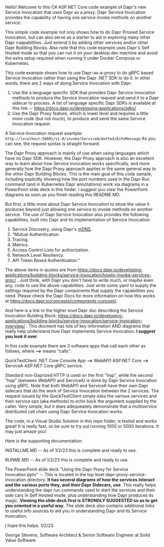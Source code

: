 Hello!  Welcome to this C# ASP.NET Core code example of Dapr's new Service Invocation that uses Dapr as a proxy.  Dapr Service Invocation provides the capability of having one service invoke methods on another service.  

This simple code example not only shows how to do Dapr Proxied Service Invocation, but can also serve as a starter to aid in exploring many other Dapr caapabilities.  Just extend it by adding other services and/or other Dapr Building Blocks.  Also note that this code example uses Dapr's Self Hosted mode so that you can run it on your desktop dev machine and avoid the extra setup required when running it under Docker Compose or Kubernetes.

This code example shows how to use Dapr-as-a-proxy to do gRPC based Service Invocation rather than using the Dapr .NET SDK to do it. In other words, there are 2 ways of doing Service Invocation with Dapr:
1. Use the a language specific SDK that provides Dapr Service Invocation methods to produce the Service Invocation request and send it to a Dapr sidecar to process. A list of language specific Dapr SDKs is available at this link -- https://docs.dapr.io/developing-applications/sdks/
2. Use the Dapr Proxy feature, which is lower level and requires a little more code (but not much), to produce and send the same Service Invocation request.

A Service Invocation request example: `http://localhost:50001/v1.0/invoke/ServiceA/method/EchoMessage`  As you can see, the request syntax is straight forward.

The Dapr Proxy approach is mainly of use when using languages which have no Dapr SDK.  However, the Dapr Proxy approach is also an excellent way to learn about how Service Invocation works specifically, and more generally how the Dapr Proxy approach applies in the same general way to the other Dapr Building Blocks.  This is the main goal of this code sample, including explicitly showing how the port numbers used in the Dapr Run command (and in Kubernetes Dapr annotations) work via diagrams in a PowerPoint slide deck in this folder.  I suggest you view the PowerPoint diagrams as soon as you finish reading this README.MD.

But first, a little more about Dapr Service Invocation to show the value it produces beyond just allowing one service to invoke methods on another service.  The use of Dapr Service Invocation also provides the following capabilities, built into Dapr and its implementation of Service Invocation:
1. Service Discovery, using Dapr's [mDNS](https://docs.dapr.io/reference/components-reference/supported-name-resolution/nr-mdns/).
2. "Mutual Authentication.
3. Tracing.
4. Metrics.
5. Access Control Lists for authorization.
6. Network Level Resiliency.
7. API Token Based Authentication."

The above items in quotes are from https://docs.dapr.io/developing-applications/building-blocks/service-invocation/howto-invoke-services-grpc/ .  Just think, with Dapr you don't have to write much, or maybe even any, code to use the above capabilities.  Just write some yaml to supply the settings required by the Dapr components that supply the capabilities you need.  Please check the Dapr Docs for more information on how this works at https://docs.dapr.io/concepts/components-concept/.

And here is a link to the higher level Dapr doc describing the Service Invocation Building Block: https://docs.dapr.io/developing-applications/building-blocks/service-invocation/service-invocation-overview/ . This docment has lots of key information AND diagrams that really help understand how Dapr implements Service Invocation.  **I suggest you look it over**.

In this code example there are 3 software apps that call each other as follows, where **-->** means "calls":   

  QuickTestClient .NET Core Console App **-->** WebAPI1 ASP.NET Core **-->** ServiceA ASP.NET Core gRPC service.
  
Standard non-Daprized HTTP is used on the first "hop", while the second "hop" (between WebAPI1 and ServiceA) is done by Dapr Service Invocation using gRPC.  Note that both WebAPI1 and ServiceA have their own Dapr sidecars that do the work of Service Invocation between the 2 services.  The request issued by the QuickTestClient simply asks the various services and their service ops (aka methods) to echo back the argument supplied by the caller.  Very simple, but it does adequeately demonstrate that a multiservice distributed call chain using Dapr Service Invocation works.

The code, in a Visual Studio Solution in this repo folder, is tested and works great!  It is really fast, so be sure to try out running 1000 or 5000 iterations.  It may just amaze you!  


Here is the supporting documentation:

INSTALLME.MD  -- As of 1/2/23 this is complete and ready to use.

RUNME.MD -- As of 1/2/23 this is complete and ready to use.

The PowerPoint slide deck "Using the Dapr Proxy for Service Invocation.pptx" -- This is located in the top level dapr-proxy-service-invocation directory.  **It has several diagrams of how the services interact and the various ports they, and their Dapr Sidecars, use**.  This really helps understanding the dapr run commands used to start the services and their side cars in Self Hosted mode, plus understanding how Dapr produces its magic.  **Viewing the slide deck first is STRONGLY SUGGESTED so as to get you oriented in a useful way**.  The slide deck also contains additional links to useful info sources to aid you in understanding Dapr and its Service Invocation. 

I hope this helps. 1/2/23.

George Stevens, Software Architect & Senior Software Engineer at Solid Value Software
